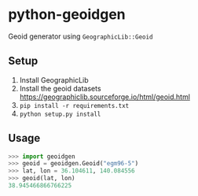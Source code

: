 # python-geoidgen

Geoid generator using `GeographicLib::Geoid`

## Setup

1. Install GeographicLib
2. Install the geoid datasets
   <https://geographiclib.sourceforge.io/html/geoid.html>
3. `pip install -r requirements.txt`
4. `python setup.py install`

## Usage

```python
>>> import geoidgen
>>> geoid = geoidgen.Geoid("egm96-5")
>>> lat, lon = 36.104611, 140.084556
>>> geoid(lat, lon)
38.945466866766225
```
